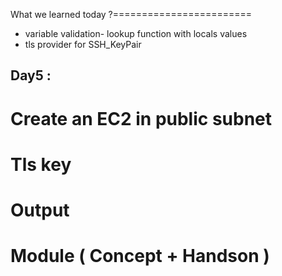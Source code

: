 What we learned today ?========================
- variable validation- lookup function with locals values
- tls provider for SSH_KeyPair

Day5 :
-------------
# Create an EC2 in public subnet 
# Tls key
# Output
# Module ( Concept + Handson )